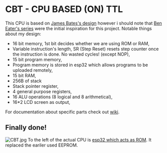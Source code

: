 # CBT - CPU BASED (ON) TTL

This CPU is based on [James Bates's design](https://www.youtube.com/watch?v=gqYFT6iecHw) however i should note that [Ben Eater's series](https://www.youtube.com/playlist?list=PLowKtXNTBypGqImE405J2565dvjafglHU) were the initial inspiration for this project. 
Notable things about my design: 

* 16 bit memory, 1st bit decides whether we are using ROM or RAM,
* Variable instruction's length, SR (Step Reset) resets step counter once the instruction is done. No wasted cycles! (except NOP),
* 15 bit program memory,
* Program memory is stored in esp32 which allows programs to be uploaded remotely,
* 15 bit RAM,
* 256B of stack
* Stack pointer register,
* 4 general purpose registers,
* 16 ALU operations (8 logical and 8 arithmetical),
* 16*2 LCD screen as output,

For documentation about specific parts check out [wiki](https://gitlab.com/i4mz3r0/cbt/-/wikis/home).

## Finally done!
![CBT.jpg](CBT.jpg)
To the left of the actual CPU is [esp32 which acts as ROM](https://gitlab.com/MaksRawski/esp32-as-rom). 
It replaced the eariler used EEPROM.
